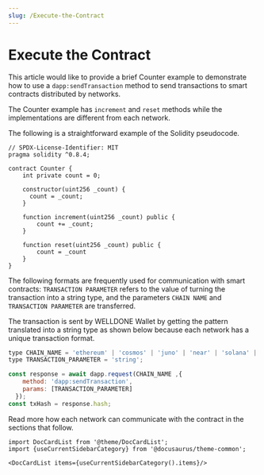 ```yaml
---
slug: /Execute-the-Contract
---
```


# Execute the Contract

This article would like to provide a brief Counter example to demonstrate how to use a `dapp:sendTransaction` method to send transactions to smart contracts distributed by networks.

The Counter example has `increment` and `reset` methods while the implementations are different from each network.

The following is a straightforward example of the Solidity pseudocode.

```solidity
// SPDX-License-Identifier: MIT
pragma solidity ^0.8.4;

contract Counter {
    int private count = 0;

    constructor(uint256 _count) {
      count = _count;
    }

    function increment(uint256 _count) public {
        count += _count;
    }

    function reset(uint256 _count) public {
        count = _count
    }
}
```

The following formats are frequently used for communication with smart contracts: `TRANSACTION PARAMETER` refers to the value of turning the transaction into a string type, and the parameters `CHAIN NAME` and `TRANSACTION PARAMETER` are transferred.

The transaction is sent by WELLDONE Wallet by getting the pattern translated into a string type as shown below because each network has a unique transaction format.

```javascript
type CHAIN_NAME = 'ethereum' | 'cosmos' | 'juno' | 'near' | 'solana' | 'klay' | 'celo' | 'neon';
type TRANSACTION_PARAMETER = 'string'; 

const response = await dapp.request(CHAIN_NAME ,{
    method: 'dapp:sendTransaction',
    params: [TRANSACTION_PARAMETER]
  });
const txHash = response.hash;
```

Read more how each network can communicate with the contract in the sections that follow.

```mdx-code-block
import DocCardList from '@theme/DocCardList';
import {useCurrentSidebarCategory} from '@docusaurus/theme-common';

<DocCardList items={useCurrentSidebarCategory().items}/>
```
